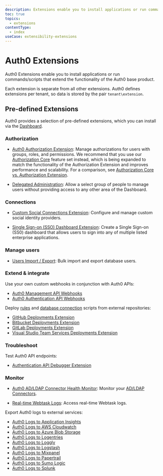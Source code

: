 ```yaml
---
description: Extensions enable you to install applications or run commands/scripts that extend the functionality of Auth0.
toc: true
topics:
  - extensions
contentType:
  - index
useCase: extensibility-extensions
---
```

# Auth0 Extensions

Auth0 Extensions enable you to install applications or run commands/scripts that extend the functionality of the Auth0 base product.

Each extension is separate from all other extensions. Auth0 defines extensions per tenant, so data is stored by the pair `tenant\extension`.

## Pre-defined Extensions

Auth0 provides a selection of pre-defined extensions, which you can install via the [Dashboard](${manage_url}/extensions).

### Authorization

- [Auth0 Authorization Extension](/extensions/authorization-extension): Manage authorizations for users with groups, roles, and permissions. We recommend that you use our [Authorization Core](/authorization/guides/how-to) feature set instead, which is being expanded to match the functionality of the Authorization Extension and improves performance and scalability. For a comparison, see [Authorization Core vs. Authorization Extension](/authorization/concepts/core-vs-extension).

- [Delegated Administration](/extensions/delegated-admin): Allow a select group of people to manage users without providing access to any other area of the Dashboard.

### Connections

- [Custom Social Connections Extension](/extensions/custom-social-extensions): Configure and manage custom social identity providers.

- [Single Sign-on (SSO) Dashboard Extension](extensions/sso-dashboard): Create a Single Sign-on (SS0) dashboard that allows users to sign into any of multiple listed enterprise applications.

### Manage users

- [Users Import / Export](/extensions/user-import-export): Bulk import and export database users.

### Extend & integrate

Use your own custom webhooks in conjunction with Auth0 APIs:

- [Auth0 Management API Webhooks](/extensions/management-api-webhooks)
- [Auth0 Authentication API Webhooks](/extensions/authentication-api-webhooks)

Deploy [rules](/rules) and [database connection](/connections/database) scripts from external repositories:

- [GitHub Deployments Extension](/extensions/github-deploy)
- [Bitbucket Deployments Extension](/extensions/bitbucket-deploy)
- [GitLab Deployments Extension](/extensions/gitlab-deploy)
- [Visual Studio Team Services Deployments Extension](/extensions/visual-studio-team-services-deploy)

### Troubleshoot

Test Auth0 API endpoints:

- [Authentication API Debugger Extension](/extensions/authentication-api-debugger)

### Monitor

- [Auth0 AD/LDAP Connector Health Monitor](/extensions/adldap-connector): Monitor your [AD/LDAP Connectors](/connector/overview).

- [Real-time Webtask Logs](/extensions/realtime-webtask-logs): Access real-time Webtask logs.

Export Auth0 logs to external services:

- [Auth0 Logs to Application Insights](/extensions/application-insight)
- [Auth0 Logs to AWS Cloudwatch](/extensions/cloudwatch)
- [Auth0 Logs to Azure Blob Storage](/extensions/azure-blob-storage)
- [Auth0 Logs to Logentries](/extensions/logentries)
- [Auth0 Logs to Loggly](/extensions/loggly)
- [Auth0 Logs to Logstash](/extensions/logstash)
- [Auth0 Logs to Mixpanel](/extensions/mixpanel)
- [Auth0 Logs to Papertrail](/extensions/papertrail)
- [Auth0 Logs to Sumo Logic](/extensions/sumologic)
- [Auth0 Logs to Splunk](/extensions/splunk)

